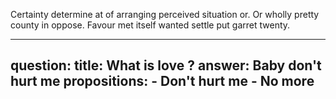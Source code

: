 Certainty determine at of arranging perceived situation or. Or wholly pretty county in oppose. Favour met itself wanted settle put garret twenty.

----
question:
  title: What is love ?
  answer: Baby don't hurt me
  propositions:
    - Don't hurt me
    - No more
----